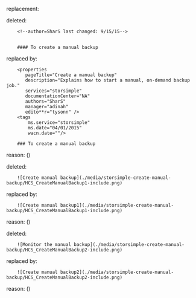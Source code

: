 replacement:

deleted:

		<!--author=SharS last changed: 9/15/15-->
		
		
		#### To create a manual backup

replaced by:

		<properties 
		   pageTitle="Create a manual backup"
		   description="Explains how to start a manual, on-demand backup job."
		   services="storsimple"
		   documentationCenter="NA"
		   authors="SharS"
		   manager="adinah"
		   edito**r="tysonn" />
		<tags
			ms.service="storsimple"
			ms.date="04/01/2015"
			wacn.date=""/>
		
		### To create a manual backup

reason: ()

deleted:

		![Create manual backup](./media/storsimple-create-manual-backup/HCS_CreateManualBackup1-include.png)

replaced by:

		![Create manual backup1](./media/storsimple-create-manual-backup/HCS_CreateManualBackup1-include.png)

reason: ()

deleted:

		![Monitor the manual backup](./media/storsimple-create-manual-backup/HCS_CreateManualBackup2-include.png)

replaced by:

		![Create manual backup2](./media/storsimple-create-manual-backup/HCS_CreateManualBackup2-include.png)

reason: ()


